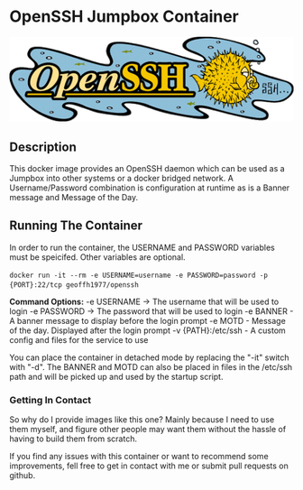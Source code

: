 # OpenSSH Jumpbox Container #

![OpenSSH picture](https://raw.githubusercontent.com/geoffh1977/openssh/master/assets/openssh.gif)

## Description ##
This docker image provides an OpenSSH  daemon which can be used as a Jumpbox into other systems or a docker bridged network. A Username/Password combination is configuration at runtime as is a Banner message and Message of the Day.

## Running The Container ##

In order to run the container, the USERNAME and PASSWORD variables must be speicifed. Other variables are optional.

`docker run -it --rm -e USERNAME=username -e PASSWORD=password -p {PORT}:22/tcp geoffh1977/openssh`

**Command Options:**
-e USERNAME -> The username that will be used to login
-e PASSWORD -> The password that will be used to login
-e BANNER - A banner message to display before the login prompt
-e MOTD - Message of the day. Displayed after the login prompt
-v {PATH}:/etc/ssh - A custom config and files for the service to use

You can place the container in detached mode by replacing the "-it" switch with "-d". The BANNER and MOTD can also be placed in files in the /etc/ssh path and will be picked up and used by the startup script.

### Getting In Contact ###
So why do I provide images like this one? Mainly because I need to use them myself, and figure other people may want them without the hassle of having to build them from scratch.

If you find any issues with this container or want to recommend some improvements, fell free to get in contact with me or submit pull requests on github.
